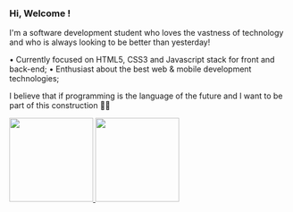 ### Hi, Welcome ! 

I'm a software development student who loves the vastness of technology and who is always looking to be better than yesterday!

• Currently focused on HTML5, CSS3 and Javascript stack for front and back-end;
• Enthusiast about the best web & mobile development technologies;

I believe that if programming is the language of the future and I want to be part of this construction 👩‍💻

<a href="https://github.com/camilasmarques">
  <img height="150em" src="https://github-readme-stats-eight-theta.vercel.app/api?username=camilasmarques&show_icons=true&theme=dracula&include_all_commits=true&count_private=true"/>
  <img height="150em" src="https://github-readme-stats-eight-theta.vercel.app/api/top-langs/?username=camilasmarques&layout=compact&langs_count=8&theme=dracula"/>

<!--
**camilasmarques/camilasmarques** is a ✨ _special_ ✨ repository because its `README.md` (this file) appears on your GitHub profile.!
